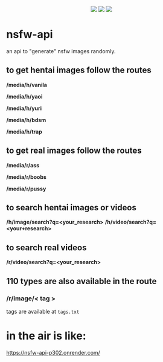 <p align="center">
 <img src="https://raw.githubusercontent.com/MicaelliMedeiros/micaellimedeiros/master/image/computer-illustration.png"/>

<img src="https://img.shields.io/badge/TypeScript-black?style=for-the-badge&logo=typescript&logoColor=white"/>
<img
src="https://profile-counter.glitch.me/{Swag666baby}/count.svg"/>

</p>

# nsfw-api
an api to "generate" nsfw images randomly. 

## to get hentai images follow the routes 
**/media/h/vanila**

**/media/h/yaoi**

**/media/h/yuri**

**/media/h/bdsm**

**/media/h/trap**

## to get real images follow the routes 
**/media/r/ass**

**/media/r/boobs**

**/media/r/pussy**


## to search hentai images or videos 
**/h/image/search?q=<your_research>**
**/h/video/search?q=<your+research>**

## to search real videos 
**/r/video/search?q=<your_research>**

## 110 types are also available in the route 
### /r/image/< tag >
tags are available at `tags.txt`
  
# in the air is like: 
https://nsfw-api-p302.onrender.com/
